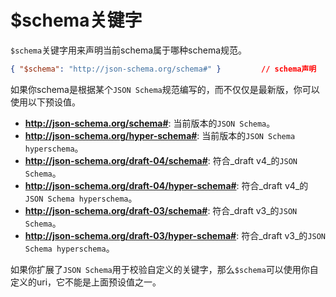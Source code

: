 # $schema关键字

`$schema`关键字用来声明当前schema属于哪种schema规范。

```json
{ "$schema": "http://json-schema.org/schema#" }         // schema声明
```

如果你schema是根据某个`JSON Schema`规范编写的，而不仅仅是最新版，你可以使用以下预设值。

* **http://json-schema.org/schema#**: 当前版本的`JSON Schema`。
* **http://json-schema.org/hyper-schema#**: 当前版本的`JSON Schema hyperschema`。
* **http://json-schema.org/draft-04/schema#**: 符合_draft v4_的`JSON Schema`。
* **http://json-schema.org/draft-04/hyper-schema#**: 符合_draft v4_的`JSON Schema hyperschema`。
* **http://json-schema.org/draft-03/schema#**: 符合_draft v3_的`JSON Schema`。
* **http://json-schema.org/draft-03/hyper-schema#**: 符合_draft v3_的`JSON Schema hyperschema`。

如果你扩展了`JSON Schema`用于校验自定义的关键字，那么`$schema`可以使用你自定义的uri，它不能是上面预设值之一。
